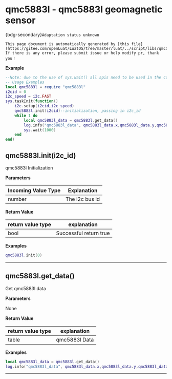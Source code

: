 # qmc5883l - qmc5883l geomagnetic sensor

{bdg-secondary}`Adaptation status unknown`

```{note}
This page document is automatically generated by [this file](https://gitee.com/openLuat/LuatOS/tree/master/luat/../script/libs/qmc5883l.lua). If there is any error, please submit issue or help modify pr, thank you！
```


**Example**

```lua
--Note: due to the use of sys.wait() all apis need to be used in the coroutine
-- Usage Examples
local qmc5883l = require "qmc5883l"
i2cid = 0
i2c_speed = i2c.FAST
sys.taskInit(function()
    i2c.setup(i2cid,i2c_speed)
    qmc5883l.init(i2cid)--initialization, passing in i2c_id
    while 1 do
        local qmc5883l_data = qmc5883l.get_data()
        log.info("qmc5883l_data", qmc5883l_data.x,qmc5883l_data.y,qmc5883l_data.z,qmc5883l_data.heading,qmc5883l_data.headingDegrees)
        sys.wait(1000)
    end
end)

```

## qmc5883l.init(i2c_id)



qmc5883l Initialization

**Parameters**

|Incoming Value Type | Explanation|
|-|-|
|number|The i2c bus id|

**Return Value**

|return value type | explanation|
|-|-|
|bool|Successful return true|

**Examples**

```lua
qmc5883l.init(0)

```

---

## qmc5883l.get_data()



Get qmc5883l data

**Parameters**

None

**Return Value**

|return value type | explanation|
|-|-|
|table|qmc5883l Data|

**Examples**

```lua
local qmc5883l_data = qmc5883l.get_data()
log.info("qmc5883l_data", qmc5883l_data.x,qmc5883l_data.y,qmc5883l_data.z,qmc5883l_data.heading,qmc5883l_data.headingDegrees)

```

---

